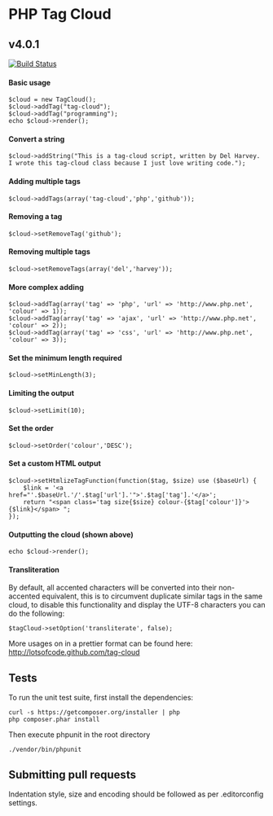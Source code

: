 # PHP Tag Cloud
## v4.0.1

[![Build Status](https://travis-ci.org/lotsofcode/tag-cloud.png?branch=master)](https://travis-ci.org/lotsofcode/tag-cloud)

#### Basic usage

	$cloud = new TagCloud();
	$cloud->addTag("tag-cloud");
	$cloud->addTag("programming");
	echo $cloud->render();

#### Convert a string

	$cloud->addString("This is a tag-cloud script, written by Del Harvey. I wrote this tag-cloud class because I just love writing code.");

#### Adding multiple tags

	$cloud->addTags(array('tag-cloud','php','github'));

#### Removing a tag

	$cloud->setRemoveTag('github');

#### Removing multiple tags

	$cloud->setRemoveTags(array('del','harvey'));

#### More complex adding

	$cloud->addTag(array('tag' => 'php', 'url' => 'http://www.php.net', 'colour' => 1));
	$cloud->addTag(array('tag' => 'ajax', 'url' => 'http://www.php.net', 'colour' => 2));
	$cloud->addTag(array('tag' => 'css', 'url' => 'http://www.php.net', 'colour' => 3));

#### Set the minimum length required

	$cloud->setMinLength(3);

#### Limiting the output
	$cloud->setLimit(10);

#### Set the order
	$cloud->setOrder('colour','DESC');

#### Set a custom HTML output

	$cloud->setHtmlizeTagFunction(function($tag, $size) use ($baseUrl) {
		$link = '<a href="'.$baseUrl.'/'.$tag['url'].'">'.$tag['tag'].'</a>';
		return "<span class='tag size{$size} colour-{$tag['colour']}'>{$link}</span> ";
	});

#### Outputting the cloud (shown above)

	echo $cloud->render();

#### Transliteration

By default, all accented characters will be converted into their non-accented equivalent,
this is to circumvent duplicate similar tags in the same cloud, to disable this functionality
and display the UTF-8 characters you can do the following:

    $tagCloud->setOption('transliterate', false);

More usages on in a prettier format can be found here: http://lotsofcode.github.com/tag-cloud

## Tests

To run the unit test suite, first install the dependencies:

```
curl -s https://getcomposer.org/installer | php
php composer.phar install
```

Then execute phpunit in the root directory

```
./vendor/bin/phpunit
```

## Submitting pull requests

Indentation style, size and encoding should be followed as per .editorconfig settings.
